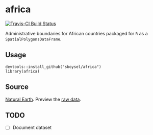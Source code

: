 # africa

[![Travis-CI Build Status](https://travis-ci.org/sboysel/africa.svg?branch=master)](https://travis-ci.org/sboysel/africa)

Administrative boundaries for African countries packaged for `R` as a `SpatialPolygonsDataFrame`.

## Usage
```{r}
devtools::install_github("sboysel/africa")
library(africa)
```

## Source

[Natural Earth](http://www.naturalearthdata.com/downloads/10m-cultural-vectors/).  Preview the [raw data](https://github.com/sboysel/africa/blob/master/data-raw/africa-10m.json).

## TODO

- [ ] Document dataset

